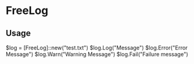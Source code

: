 # FreeLog

## Usage
$log = [FreeLog]::new("test.txt")
$log.Log("Message")
$log.Error("Error Message")
$log.Warn("Warning Message")
$log.Fail("Failure message")
